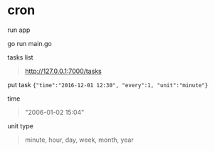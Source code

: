 # cron

run app

go run main.go

tasks list
>http://127.0.0.1:7000/tasks

put task
`{"time":"2016-12-01 12:30", "every":1, "unit":"minute"}`

time
>"2006-01-02 15:04"

unit type
>minute, hour, day, week, month, year
